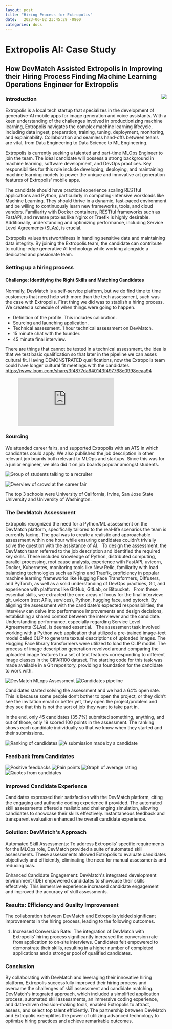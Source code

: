 ```yaml
---
layout: post
title: "Hiring Process for Extropolis"
date:   2023-06-02 23:45:29 -0800
categories: docs
---
```


# Extropolis AI: Case Study
## How DevMatch Assisted Extropolis in Improving their Hiring Process Finding Machine Learning Operations Engineer for Extropolis 

<img align="right" src="/images/extropolis-case-study/extropolis-intro-image.png">

### Introduction
Extropolis is a local tech startup that specializes in the development of generative-AI mobile apps for image generation and voice assistants. With a keen understanding of the challenges involved in productionizing machine learning, Extropolis navigates the complex machine learning lifecycle, including data ingest, preparation, training, tuning, deployment, monitoring, and explainability. Collaboration and seamless hand-offs between teams are vital, from Data Engineering to Data Science to ML Engineering.   

Extropolis is currently seeking a talented and part-time MLOps Engineer to join the team. The ideal candidate will possess a strong background in machine learning, software development, and DevOps practices. Key responsibilities for this role include developing, deploying, and maintaining machine learning models to power the unique and innovative art generation features of Extropolis' mobile apps. 

The candidate should have practical experience scaling RESTful applications and Python, particularly in computing-intensive workloads like Machine Learning. They should thrive in a dynamic, fast-paced environment and be willing to continuously learn new frameworks, tools, and cloud vendors. Familiarity with Docker containers, RESTful frameworks such as FastAPI, and reverse proxies like Nginx or Traefik is highly desirable. Additionally, understanding and optimizing performance, including Service Level Agreements (SLAs), is crucial. 

Extropolis values trustworthiness in handling sensitive data and maintaining data integrity. By joining the Extropolis team, the candidate can contribute to cutting-edge generative AI technology while working alongside a dedicated and passionate team. 



### Setting up a hiring process
#### Challenge: Identifying the Right Skills and Matching Candidates 

Normally, DevMatch is a self-service platform, but we do find time to time customers that need help with more than the tech assessment, such was the case with Extropolis. First thing we did was to stablish a hiring process. We created a schedule of when things were going to happen.

* Definition of the profile. This includes calibration.
* Sourcing and launching application.
* Technical assessment. 1 hour technical assessment on DevMatch.
* 15 minute chat with the founder.
* 45 minute final interview.

There are things that cannot be tested in a technical assessment, the idea is that we test basic qualification so that later in the pipeline we can asses cultural fit. Having DEMONSTRATED qualifications, now the Extropolis team could have longer cultural fit meetings with the candidates.
https://www.loom.com/share/3f4877da640143f497768e0998eeaa94

<figure class="video_container">
  <iframe src="https://www.loom.com/embed/3f4877da640143f497768e0998eeaa94" frameborder="0" allowfullscreen="true"> </iframe>
</figure>

### Sourcing
We attended career fairs, and supported Extropolis with an ATS in which candidates could apply. We also published the job description in other relevant job boards both relevant to MLOps and startups. Since this was for a junior engineer, we also did it on job boards popular amongst students.

![Group of students talking to a recruiter](/images/extropolis-case-study/career-fair1.png)

![Overview of crowd at the career fair](/images/extropolis-case-study/career-fair2.png)

The top 3 schools were University of California, Irvine, San Jose State University and University of Washington.  

### The DevMatch Assessment
Extropolis recognized the need for a Python/ML assessment on the DevMatch platform, specifically tailored to the real-life scenarios the team is currently facing. The goal was to create a realistic and approachable assessment within one hour while ensuring candidates couldn't trivially solve the question with the assistance of AI.
 
To design the assessment, the DevMatch team referred to the job description and identified the required key skills. These included knowledge of Python, distributed computing, parallel processing, root cause analysis, experience with FastAPI, uvicorn, Docker, Kubernetes, monitoring tools like New Relic, familiarity with load balancing technologies such as Nginx and Traefik, proficiency in popular machine learning frameworks like Hugging Face Transformers, Diffusers, and PyTorch, as well as a solid understanding of DevOps practices, Git, and experience with platforms like GitHub, GitLab, or Bitbucket.
 
From these essential skills, we extracted the core areas of focus for the final interview: git, uvicorn (rest APIs, services), Python, hugging face, and pytorch. By aligning the assessment with the candidate's expected responsibilities, the interview can delve into performance improvements and design decisions, establishing a shared context between the interviewer and the candidate. Understanding performance, especially regarding Service Level Agreements (SLAs), is deemed essential.
 
The assessment task involved working with a Python web application that utilized a pre-trained image-text model called CLIP to generate textual descriptions of uploaded images. The Hugging Face library transformers were utilized to load the CLIP model. The process of image description generation revolved around comparing the uploaded image features to a set of text features corresponding to different image classes in the CIFAR100 dataset. The starting code for this task was made available in a Git repository, providing a foundation for the candidate to work with.

![DevMatch MLops Assessment](/images/extropolis-case-study/assessment.png)
![Candidates pipeline](/images/extropolis-case-study/pipeline.png)

Candidates started solving the assessment and we had a 64% open rate. This is because some people don’t bother to open the project, or they didn’t see the invitation email or better yet, they open the project/problem and they see that this is not the sort of job they want to take part in.

In the end, only 45 candidates (35.7%) submitted something, anything, and out of those, only 19 scored 100 points in the assessment.
The ranking shows each candidate individually so that we know when they started and their submissions.

![Ranking of candidates](/images/extropolis-case-study/ranking.png)
![A submission made by a candidate](/images/extropolis-case-study/candidate-submission.png)

### Feedback from Candidates
![Positive feedbacks](/images/extropolis-case-study/positive-feedback.png)
![Pain points](/images/extropolis-case-study/pain-point.png)
![Graph of average rating](/images/extropolis-case-study/average-rating.png)
![Quotes from candidates](/images/extropolis-case-study/testimonials.png)

### Improved Candidate Experience
Candidates expressed their satisfaction with the DevMatch platform, citing the engaging and authentic coding experience it provided. The automated skill assessments offered a realistic and challenging simulation, allowing candidates to showcase their skills effectively. Instantaneous feedback and transparent evaluation enhanced the overall candidate experience.

### Solution: DevMatch's Approach
Automated Skill Assessments: To address Extropolis' specific requirements for the MLOps role, DevMatch provided a suite of automated skill assessments. These assessments allowed Extropolis to evaluate candidates objectively and efficiently, eliminating the need for manual assessments and reducing bias.

Enhanced Candidate Engagement: DevMatch's integrated development environment (IDE) empowered candidates to showcase their skills effectively. This immersive experience increased candidate engagement and improved the accuracy of skill assessments.

### Results: Efficiency and Quality Improvement
The collaboration between DevMatch and Extropolis yielded significant improvements in the hiring process, leading to the following outcomes.

[comment]: <> (There should be a list of outcomes but there is currently only one right now.)

1. Increased Conversion Rate:  The integration of DevMatch with Extropolis' hiring process significantly increased the conversion rate from application to on-site interviews. Candidates felt empowered to demonstrate their skills, resulting in a higher number of completed applications and a stronger pool of qualified candidates.

### Conclusion
By collaborating with DevMatch and leveraging their innovative hiring platform, Extropolis successfully improved their hiring process and overcame the challenges of skill assessment and candidate matching. DevMatch's integrated approach, which included a simplified application process, automated skill assessments, an immersive coding experience, and data-driven decision-making tools, enabled Extropolis to attract, assess, and select top talent efficiently. The partnership between DevMatch and Extropolis exemplifies the power of utilizing advanced technology to optimize hiring practices and achieve remarkable outcomes.
